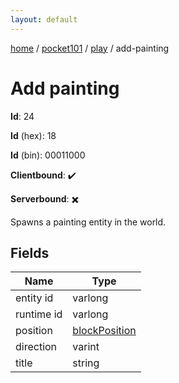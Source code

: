 ```yaml
---
layout: default
---
```


[home](/)  /  [pocket101](/protocol/pocket101)  /  [play](/protocol/pocket101/play)  /  add-painting

# Add painting

**Id**: 24

**Id** (hex): 18

**Id** (bin): 00011000

**Clientbound**: ✔️

**Serverbound**: ✖️

Spawns a painting entity in the world.

## Fields

Name | Type
---|---
entity id | varlong
runtime id | varlong
position | [blockPosition](/protocol/pocket101/types/block-position)
direction | varint
title | string
